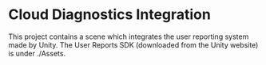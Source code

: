 # Cloud Diagnostics Integration

This project contains a scene which integrates the user reporting system made by Unity. The User Reports SDK (downloaded from the Unity website) is under ./Assets.